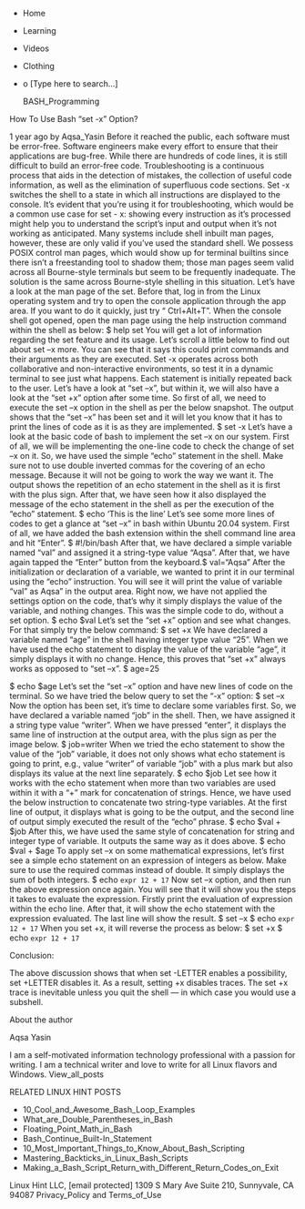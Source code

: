 





















































* Home
* Learning
* Videos
* Clothing
*
  o [Type here to search...]


   BASH_Programming


How To Use Bash “set -x” Option?

1 year ago
by Aqsa_Yasin
Before it reached the public, each software must be error-free. Software
engineers make every effort to ensure that their applications are bug-free.
While there are hundreds of code lines, it is still difficult to build an
error-free code. Troubleshooting is a continuous process that aids in the
detection of mistakes, the collection of useful code information, as well as
the elimination of superfluous code sections. Set -x switches the shell to a
state in which all instructions are displayed to the console. It’s evident that
you’re using it for troubleshooting, which would be a common use case for set -
x: showing every instruction as it’s processed might help you to understand the
script’s input and output when it’s not working as anticipated.
Many systems include shell inbuilt man pages, however, these are only valid if
you’ve used the standard shell. We possess POSIX control man pages, which would
show up for terminal builtins since there isn’t a freestanding tool to shadow
them; those man pages seem valid across all Bourne-style terminals but seem to
be frequently inadequate. The solution is the same across Bourne-style shelling
in this situation. Let’s have a look at the man page of the set.
Before that, log in from the Linux operating system and try to open the console
application through the app area. If you want to do it quickly, just try “
Ctrl+Alt+T”. When the console shell got opened, open the man page using the
help instruction command within the shell as below:
$ help set
You will get a lot of information regarding the set feature and its usage.
Let’s scroll a little below to find out about set –x more. You can see that it
says this could print commands and their arguments as they are executed.
Set -x operates across both collaborative and non-interactive environments, so
test it in a dynamic terminal to see just what happens. Each statement is
initially repeated back to the user. Let’s have a look at “set –x”, but within
it, we will also have a look at the “set +x” option after some time. So first
of all, we need to execute the set –x option in the shell as per the below
snapshot. The output shows that the “set –x” has been set and it will let you
know that it has to print the lines of code as it is as they are implemented.
$ set -x
Let’s have a look at the basic code of bash to implement the set –x on our
system. First of all, we will be implementing the one-line code to check the
change of set –x on it. So, we have used the simple “echo” statement in the
shell. Make sure not to use double inverted commas for the covering of an echo
message. Because it will not be going to work the way we want it. The output
shows the repetition of an echo statement in the shell as it is first with the
plus sign. After that, we have seen how it also displayed the message of the
echo statement in the shell as per the execution of the “echo” statement.
$ echo ‘This is the line’
Let’s see some more lines of codes to get a glance at “set –x” in bash within
Ubuntu 20.04 system. First of all, we have added the bash extension within the
shell command line area and hit “Enter”.
$ #!/bin/bash
After that, we have declared a simple variable named “val” and assigned it a
string-type value “Aqsa”. After that, we have again tapped the “Enter” button
from the keyboard.$ val=“Aqsa”
After the initialization or declaration of a variable, we wanted to print it in
our terminal using the “echo” instruction. You will see it will print the value
of variable “val” as Aqsa” in the output area. Right now, we have not applied
the settings option on the code, that’s why it simply displays the value of the
variable, and nothing changes. This was the simple code to do, without a set
option.
$ echo $val
Let’s set the “set +x” option and see what changes. For that simply try the
below command:
$ set +x
We have declared a variable named “age” in the shell having integer type value
“25”. When we have used the echo statement to display the value of the variable
“age”, it simply displays it with no change. Hence, this proves that “set +x”
always works as opposed to “set –x”.
$ age=25

$ echo $age
Let’s set the “set –x” option and have new lines of code on the terminal.
So we have tried the below query to set the “-x” option:
$ set –x
Now the option has been set, it’s time to declare some variables first. So, we
have declared a variable named “job” in the shell. Then, we have assigned it a
string type value “writer”. When we have pressed “enter”, it displays the same
line of instruction at the output area, with the plus sign as per the image
below.
$ job=writer
When we tried the echo statement to show the value of the “job” variable, it
does not only shows what echo statement is going to print, e.g., value “writer”
of variable “job” with a plus mark but also displays its value at the next line
separately.
$ echo $job
Let see how it works with the echo statement when more than two variables are
used within it with a “+” mark for concatenation of strings. Hence, we have
used the below instruction to concatenate two string-type variables. At the
first line of output, it displays what is going to be the output, and the
second line of output simply executed the result of the “echo” phrase.
$ echo $val + $job
After this, we have used the same style of concatenation for string and integer
type of variable. It outputs the same way as it does above.
$ echo $val + $age
To apply set –x on some mathematical expressions, let’s first see a simple echo
statement on an expression of integers as below. Make sure to use the required
commas instead of double. It simply displays the sum of both integers.
$ echo `expr 12 + 17`
Now set –x option, and then run the above expression once again. You will see
that it will show you the steps it takes to evaluate the expression. Firstly
print the evaluation of expression within the echo line. After that, it will
show the echo statement with the expression evaluated. The last line will show
the result.
$ set –x
$ echo `expr 12 + 17`
When you set +x, it will reverse the process as below:
$ set +x
$ echo `expr 12 + 17`

Conclusion:

The above discussion shows that when set -LETTER enables a possibility, set
+LETTER disables it. As a result, setting +x disables traces. The set +x trace
is inevitable unless you quit the shell — in which case you would use a
subshell.


About the author


Aqsa Yasin

I am a self-motivated information technology professional with a passion for
writing. I am a technical writer and love to write for all Linux flavors and
Windows.
View_all_posts

RELATED LINUX HINT POSTS


* 10_Cool_and_Awesome_Bash_Loop_Examples
* What_are_Double_Parentheses_in_Bash
* Floating_Point_Math_in_Bash
* Bash_Continue_Built-In_Statement
* 10_Most_Important_Things_to_Know_About_Bash_Scripting
* Mastering_Backticks_in_Linux_Bash_Scripts
* Making_a_Bash_Script_Return_with_Different_Return_Codes_on_Exit

Linux Hint LLC, [email protected]
1309 S Mary Ave Suite 210, Sunnyvale, CA 94087
 Privacy_Policy and Terms_of_Use
